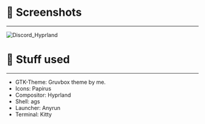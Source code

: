 # 👀 **Screenshots** 
---
![Discord_Hyprland](https://github.com/RoccoRakete/hyprland-dots/assets/44879342/ca05a82c-310a-4046-b3be-90cf5a4a74d3)


# 🔧 **Stuff used** 
---
* GTK-Theme: Gruvbox theme by me.
* Icons: Papirus
* Compositor: Hyprland
* Shell: ags
* Launcher: Anyrun
* Terminal: Kitty

